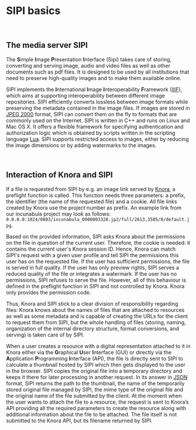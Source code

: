 # SIPI basics

<br>

## The media server SIPI
The **S**imple **I**mage **P**resentation **I**nterface (Sipi) takes care of storing, converting and serving image, audio and video files as well as other documents such as pdf files. It is designed to be used by all institutions that need to preserve high-quality images and to make them available online.

SIPI implements the **I**nternational **I**mage **I**nteroperability **F**ramework ([IIIF](https://iiif.io/)), which aims at supporting interoperability between different image repositories. SIPI efficiently converts lossless between image formats while preserving the metadata contained in the image files. If images are stored in [JPEG 2000](https://jpeg.org/jpeg2000/) format, SIPI can convert them on the fly to formats that are commonly used on the Internet. 
SIPI is written in C++ and runs on Linux and Mac OS X. It offers a flexible framework for specifying authentication and authorization logic which is obtained by scripts written in the scripting language [Lua](https://www.lua.org/). SIPI supports restricted access to images, either by reducing the image dimensions or by adding watermarks to the images. 

<br>

## Interaction of Knora and SIPI
If a file is requested from SIPI by e.g. an image link served by [Knora](../../knora/documentation/index.md), a preflight function is called. This function needs three parameters: a prefix, the identifier (the name of the requested file) and a cookie. All file links created by Knora use the project number as prefix. An example link from our incunabula project may look as follows: `0.0.0.0:1024/0803/incunabula_0000003328.jp2/full/2613,3505/0/default.jpg`.

Based on the provided information, SIPI asks Knora about the permissions on the file in question of the current user. Therefore, the cookie is needed: it contains the current user's Knora session ID. Hence, Knora can match SIPI's request with a given user profile and tell SIPI the permissions this user has on the requested file. If the user has sufficient permissions, the file is served in full quality. If the user has only preview rights, SIPI serves a reduced quality of the file or integrates a watermark. If the user has no permissions, SIPI refuses to serve the file. However, all of this behaviour is defined in the preflight function in SIPI and not controlled by Knora. Knora only provides the permission code.

Thus, Knora and SIPI stick to a clear division of responsibility regarding files: Knora knows about the names of files that are attached to resources as well as some metadata and is capable of creating the URLs for the client to request them from SIPI, but the whole handling of files (storing, naming, organization of the internal directory structure, format conversions, and serving) is taken care of by SIPI.

When a user creates a resource with a digital representation attached to it in Knora either via the **G**raphical **U**ser **I**nterface (GUI) or directly via the **A**pplication **P**rogramming **I**nterface (API), the file is directly sent to SIPI to calculate a thumbnail hosted by SIPI which then gets displayed to the user in the browser. SIPI copies the original file into a temporary directory and keeps it there for later processing in another request. In its answer in [JSON](http://www.json.org/) format, SIPI returns the path to the thumbnail, the name of the temporarily stored original file managed by SIPI, the mime type of the original file and the original name of the file submitted by the client. At the moment when the user wants to attach the file to a resource, the request is sent to Knora’s API providing all the required parameters to create the resource along with additional information about the file to be attached. The file itself is not submitted to the Knora API, but its filename returned by SIPI.